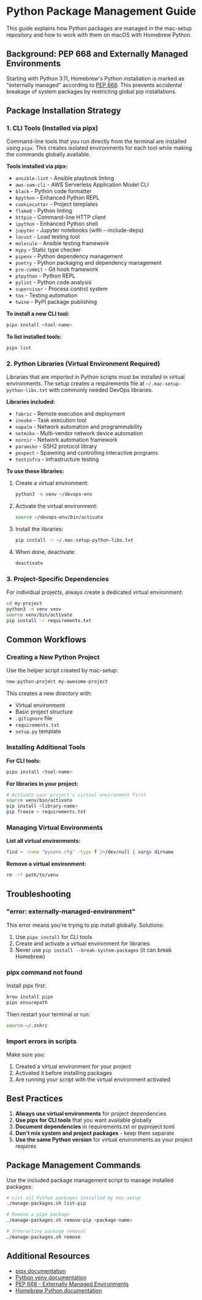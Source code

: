 # Python Package Management Guide

This guide explains how Python packages are managed in the mac-setup repository and how to work with them on macOS with Homebrew Python.

## Background: PEP 668 and Externally Managed Environments

Starting with Python 3.11, Homebrew's Python installation is marked as "externally managed" according to [PEP 668](https://peps.python.org/pep-0668/). This prevents accidental breakage of system packages by restricting global pip installations.

## Package Installation Strategy

### 1. CLI Tools (Installed via pipx)

Command-line tools that you run directly from the terminal are installed using `pipx`. This creates isolated environments for each tool while making the commands globally available.

**Tools installed via pipx:**
- `ansible-lint` - Ansible playbook linting
- `aws-sam-cli` - AWS Serverless Application Model CLI
- `black` - Python code formatter
- `bpython` - Enhanced Python REPL
- `cookiecutter` - Project templates
- `flake8` - Python linting
- `httpie` - Command-line HTTP client
- `ipython` - Enhanced Python shell
- `jupyter` - Jupyter notebooks (with --include-deps)
- `locust` - Load testing tool
- `molecule` - Ansible testing framework
- `mypy` - Static type checker
- `pipenv` - Python dependency management
- `poetry` - Python packaging and dependency management
- `pre-commit` - Git hook framework
- `ptpython` - Python REPL
- `pylint` - Python code analysis
- `supervisor` - Process control system
- `tox` - Testing automation
- `twine` - PyPI package publishing

**To install a new CLI tool:**
```bash
pipx install <tool-name>
```

**To list installed tools:**
```bash
pipx list
```

### 2. Python Libraries (Virtual Environment Required)

Libraries that are imported in Python scripts must be installed in virtual environments. The setup creates a requirements file at `~/.mac-setup-python-libs.txt` with commonly needed DevOps libraries.

**Libraries included:**
- `fabric` - Remote execution and deployment
- `invoke` - Task execution tool
- `napalm` - Network automation and programmability
- `netmiko` - Multi-vendor network device automation
- `nornir` - Network automation framework
- `paramiko` - SSH2 protocol library
- `pexpect` - Spawning and controlling interactive programs
- `testinfra` - Infrastructure testing

**To use these libraries:**

1. Create a virtual environment:
   ```bash
   python3 -m venv ~/devops-env
   ```

2. Activate the virtual environment:
   ```bash
   source ~/devops-env/bin/activate
   ```

3. Install the libraries:
   ```bash
   pip install -r ~/.mac-setup-python-libs.txt
   ```

4. When done, deactivate:
   ```bash
   deactivate
   ```

### 3. Project-Specific Dependencies

For individual projects, always create a dedicated virtual environment:

```bash
cd my-project
python3 -m venv venv
source venv/bin/activate
pip install -r requirements.txt
```

## Common Workflows

### Creating a New Python Project

Use the helper script created by mac-setup:
```bash
new-python-project my-awesome-project
```

This creates a new directory with:
- Virtual environment
- Basic project structure
- `.gitignore` file
- `requirements.txt`
- `setup.py` template

### Installing Additional Tools

**For CLI tools:**
```bash
pipx install <tool-name>
```

**For libraries in your project:**
```bash
# Activate your project's virtual environment first
source venv/bin/activate
pip install <library-name>
pip freeze > requirements.txt
```

### Managing Virtual Environments

**List all virtual environments:**
```bash
find ~ -name "pyvenv.cfg" -type f 2>/dev/null | xargs dirname
```

**Remove a virtual environment:**
```bash
rm -rf path/to/venv
```

## Troubleshooting

### "error: externally-managed-environment"

This error means you're trying to pip install globally. Solutions:
1. Use `pipx install` for CLI tools
2. Create and activate a virtual environment for libraries
3. Never use `pip install --break-system-packages` (it can break Homebrew)

### pipx command not found

Install pipx first:
```bash
brew install pipx
pipx ensurepath
```

Then restart your terminal or run:
```bash
source ~/.zshrc
```

### Import errors in scripts

Make sure you:
1. Created a virtual environment for your project
2. Activated it before installing packages
3. Are running your script with the virtual environment activated

## Best Practices

1. **Always use virtual environments** for project dependencies
2. **Use pipx for CLI tools** that you want available globally
3. **Document dependencies** in requirements.txt or pyproject.toml
4. **Don't mix system and project packages** - keep them separate
5. **Use the same Python version** for virtual environments as your project requires

## Package Management Commands

Use the included package management script to manage installed packages:

```bash
# List all Python packages installed by mac-setup
./manage-packages.sh list-pip

# Remove a pipx package
./manage-packages.sh remove-pip <package-name>

# Interactive package removal
./manage-packages.sh remove
```

## Additional Resources

- [pipx documentation](https://pypa.github.io/pipx/)
- [Python venv documentation](https://docs.python.org/3/library/venv.html)
- [PEP 668 - Externally Managed Environments](https://peps.python.org/pep-0668/)
- [Homebrew Python documentation](https://docs.brew.sh/Homebrew-and-Python)